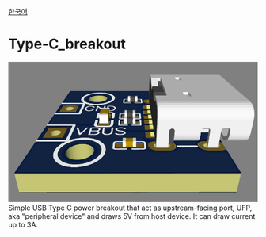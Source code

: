 [한국어](https://github.com/FTIndustries/Type-C_breakout/blob/main/readme-ko.md)
# Type-C_breakout
![preview](https://github.com/FTIndustries/Type-C_breakout/blob/main/3dpreview.png?raw=true)\
Simple USB Type C power breakout that act as upstream-facing port, UFP, aka "peripheral device" and draws 5V from host device. It can draw current up to 3A.
